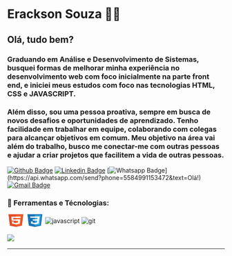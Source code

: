 # Erackson Souza :man_technologist:

## Olá, tudo bem? 

### Graduando em Análise e Desenvolvimento de Sistemas, busquei formas de melhorar minha experiência no desenvolvimento web com foco inicialmente na parte front end, e iniciei meus estudos com foco nas tecnologias HTML, CSS e JAVASCRIPT.
### Além disso, sou uma pessoa proativa, sempre em busca de novos desafios e oportunidades de aprendizado. Tenho facilidade em trabalhar em equipe, colaborando com colegas para alcançar objetivos em comum. Meu objetivo na área vai além do trabalho, busco me conectar-me com outras pessoas e ajudar a criar projetos que facilitem a vida de outras pessoas.

[![Github Badge](https://img.shields.io/badge/-Github-000?style=flat-square&logo=Github&logoColor=white&link=https://github.com/lucasgdb)](https://github.com/eracksonsouza)
[![Linkedin Badge](https://img.shields.io/badge/-LinkedIn-blue?style=flat-square&logo=Linkedin&logoColor=white&link=https://www.linkedin.com/in/lucas-bittencourt/)](https://www.linkedin.com/in/eracksonsouza/)
[![Whatsapp Badge](https://img.shields.io/badge/-Whatsapp-4CA143?style=flat-square&labelColor=4CA143&logo=whatsapp&logoColor=white&link=https://api.whatsapp.com/send?phone=5584991153472&text=Olá!)](https://api.whatsapp.com/send?phone=5584991153472&text=Olá!)
[![Gmail Badge](https://img.shields.io/badge/-Gmail-c14438?style=flat-square&logo=Gmail&logoColor=white&link=mailto:lucasgdbittencourt@gmail.com)](mailto:souza.erackson@gmail.com)

### 🧰 Ferramentas e Técnologias:
<div style="display: inline_block">
  <img align="center" alt="HTML" height="30" width="40" src="https://raw.githubusercontent.com/devicons/devicon/master/icons/html5/html5-original.svg">
  <img align="center" alt="CSS" height="30" width="40" src="https://raw.githubusercontent.com/devicons/devicon/master/icons/css3/css3-original.svg">
  <img align="center" alt="javascript" height = "30" width="40" src="https://cdn.jsdelivr.net/gh/devicons/devicon@latest/icons/javascript/javascript-original.svg" />
  <img align="center" alt="git" height = "30" width="40" src="https://cdn.jsdelivr.net/gh/devicons/devicon@latest/icons/git/git-plain.svg" />    
</div> 
<br>

<img height="180em" src="https://github-readme-stats.vercel.app/api/top-langs/?username=eracksonsouza&layout=compact&langs_count=6&theme=tokyonight"/>

---
